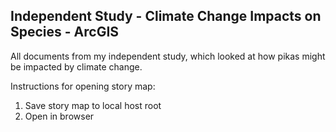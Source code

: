 ## Independent Study - Climate Change Impacts on Species - ArcGIS
All documents from my independent study, which looked at how pikas might be impacted by climate change.

Instructions for opening story map:
1. Save story map to local host root 
2. Open in browser 
